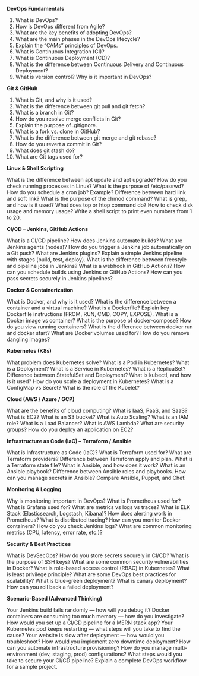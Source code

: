 **DevOps Fundamentals**

1. What is DevOps?
2. How is DevOps different from Agile?
3. What are the key benefits of adopting DevOps?
4. What are the main phases in the DevOps lifecycle?
5. Explain the “CAMs” principles of DevOps.
6. What is Continuous Integration (CI)?
7. What is Continuous Deployment (CD)?
8. What is the difference between Continuous Delivery and Continuous Deployment?
9. What is version control? Why is it important in DevOps?


**Git & GitHub**

1. What is Git, and why is it used?
2. What is the difference between git pull and git fetch?
3. What is a branch in Git?
4. How do you resolve merge conflicts in Git?
4. Explain the purpose of .gitignore.
5. What is a fork vs. clone in GitHub?
6. What is the difference between git merge and git rebase?
7. How do you revert a commit in Git?
8. What does git stash do?
9. What are Git tags used for?

**Linux & Shell Scripting**

What is the difference between apt update and apt upgrade?
How do you check running processes in Linux?
What is the purpose of /etc/passwd?
How do you schedule a cron job? Example?
Difference between hard link and soft link?
What is the purpose of the chmod command?
What is grep, and how is it used?
What does top or htop command do?
How to check disk usage and memory usage?
Write a shell script to print even numbers from 1 to 20.

**CI/CD – Jenkins, GitHub Actions**

What is a CI/CD pipeline?
How does Jenkins automate builds?
What are Jenkins agents (nodes)?
How do you trigger a Jenkins job automatically on a Git push?
What are Jenkins plugins?
Explain a simple Jenkins pipeline with stages (build, test, deploy).
What is the difference between freestyle and pipeline jobs in Jenkins?
What is a webhook in GitHub Actions?
How can you schedule builds using Jenkins or GitHub Actions?
How can you pass secrets securely in Jenkins pipelines?

**Docker & Containerization**

What is Docker, and why is it used?
What is the difference between a container and a virtual machine?
What is a Dockerfile?
Explain key Dockerfile instructions (FROM, RUN, CMD, COPY, EXPOSE).
What is a Docker image vs container?
What is the purpose of docker-compose?
How do you view running containers?
What is the difference between docker run and docker start?
What are Docker volumes used for?
How do you remove dangling images?

**Kubernetes (K8s)**

What problem does Kubernetes solve?
What is a Pod in Kubernetes?
What is a Deployment?
What is a Service in Kubernetes?
What is a ReplicaSet?
Difference between StatefulSet and Deployment?
What is kubectl, and how is it used?
How do you scale a deployment in Kubernetes?
What is a ConfigMap vs Secret?
What is the role of the Kubelet?

**Cloud (AWS / Azure / GCP)**

What are the benefits of cloud computing?
What is IaaS, PaaS, and SaaS?
What is EC2?
What is an S3 bucket?
What is Auto Scaling?
What is an IAM role?
What is a Load Balancer?
What is AWS Lambda?
What are security groups?
How do you deploy an application on EC2?


**Infrastructure as Code (IaC) – Terraform / Ansible**

What is Infrastructure as Code (IaC)?
What is Terraform used for?
What are Terraform providers?
Difference between Terraform apply and plan.
What is a Terraform state file?
What is Ansible, and how does it work?
What is an Ansible playbook?
Difference between Ansible roles and playbooks.
How can you manage secrets in Ansible?
Compare Ansible, Puppet, and Chef.

**Monitoring & Logging**

Why is monitoring important in DevOps?
What is Prometheus used for?
What is Grafana used for?
What are metrics vs logs vs traces?
What is ELK Stack (Elasticsearch, Logstash, Kibana)?
How does alerting work in Prometheus?
What is distributed tracing?
How can you monitor Docker containers?
How do you check Jenkins logs?
What are common monitoring metrics (CPU, latency, error rate, etc.)?

**Security & Best Practices**

What is DevSecOps?
How do you store secrets securely in CI/CD?
What is the purpose of SSH keys?
What are some common security vulnerabilities in Docker?
What is role-based access control (RBAC) in Kubernetes?
What is least privilege principle?
What are some DevOps best practices for scalability?
What is blue-green deployment?
What is canary deployment?
How can you roll back a failed deployment?

**Scenario-Based (Advanced Thinking)**

Your Jenkins build fails randomly — how will you debug it?
Docker containers are consuming too much memory — how do you investigate?
How would you set up a CI/CD pipeline for a MERN stack app?
Your Kubernetes pod keeps restarting — what steps will you take to find the cause?
Your website is slow after deployment — how would you troubleshoot?
How would you implement zero downtime deployment?
How can you automate infrastructure provisioning?
How do you manage multi-environment (dev, staging, prod) configurations?
What steps would you take to secure your CI/CD pipeline?
Explain a complete DevOps workflow for a sample project.